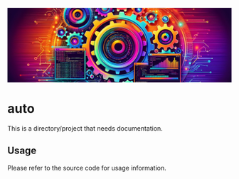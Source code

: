 ![](banner.jpg)

# auto

This is a directory/project that needs documentation.

## Usage

Please refer to the source code for usage information.
